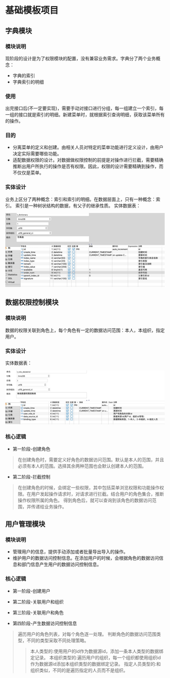 # 基础模板项目

## 字典模块

### 模块说明

现阶段的设计是为了权限模块的配置，没有兼容业务需求。字典分了两个业务概念：

* 字典的索引
* 字典索引的明细

### 使用

出完接口后(不一定要实现)，需要手动对接口进行分组，每一组建立一个索引，每一组的接口就是索引的明细。新建菜单时，就根据索引查询明细，获取该菜单所有的操作。

### 目的

* 分离菜单的定义和创建。由相关人员对特定的菜单功能进行定义设计，由用户决定实际需要哪些功能。
* 适配数据权限的设计。对数据做权限控制的前提是对操作进行拦截，需要精确推断出用户所执行的操作是否有权限。因此，权限的设计需要精确到操作，而不仅仅是菜单。

### 实体设计

业务上区分了两种概念：索引和索引的明细。在数据层面上，只有一种概念：索引。
索引是一种树状结构的数据，有父子的继承性质。
实体数据表：

![avatar][t_dictionary_entity]

[t_dictionary_entity]: ./imgs/t_dictonary.png

## 数据权限控制模块

### 模块说明

数据的权限关联到角色上，每个角色有一定的数据访问范围：本人，本组织，指定用户。

### 实体设计

实体数据表：

![avatar][t_role_databind_entity]

[t_role_databind_entity]:./imgs/t_role_databind.png

### 核心逻辑

* 第一阶段-创建角色

> 在创建角色时，需要定义好角色的数据访问范围。默认是本人的范围，并且必须有本人的范围。选择其余两种范围也会默认创建本人的范围。

* 第二阶段-拦截控制

> 在创建角色的时候，会绑定一些权限，其中包括菜单浏览权限和功能操作权限。在用户发起操作请求时，对请求进行拦截。结合用户的角色集合，推断操作权限所属的角色。
> 得到角色后，就可以查询到该角色的数据访问范围，并传递给业务操作。

## 用户管理模块

### 模块说明

* 管理用户的信息，提供手动添加或者批量导出导入的操作。
* 维护用户的数据访问控制信息。在添加用户的时候，会根据角色的数据访问信息和部门信息产生用户的数据访问控制信息。

### 核心逻辑

* 第一阶段-创建用户

* 第二阶段-关联用户和组织

* 第三阶段-关联用户和角色

* 第四阶段-产生数据访问控制信息

> 遍历用户的角色列表，对每个角色逐一处理。
>判断角色的数据访问范围类型，不同的类型采取不同处理策略。
>> 本人类型的:使用用户的id作为数据源id，添加一条本人类型的数据绑定记录。
>> 本组织类型的:遍历用户的组织，每一个组织都使用组织id作为数据源id添加本组织类型的数据绑定记录。
>> 指定人员类型的:和组织类似，不同的是遍历指定的人员而不是组织。


